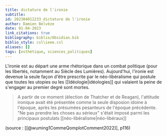 ```yaml
---
title: dictature de l'ironie
subtitle:
id: 202304012233_dictature de l'ironie
author: Damien Belvèze
date: 01-04-2023
link_citations: true
bibliography: biblio/Obsidian.bib
biblio_style: csl\ieee.csl
aliases: []
tags: [esthétique, sciences_politiques]
---
```


L'ironie est au départ une arme rhétorique dans un combat politique (pour les libertés, notamment au Siècle des Lumières). Aujourd'hui, l'ironie est devenue la seule façon d'être prescrite par le néo-libéralisme qui postule que toutes les utopies ou les [[Idéologie|idéologies]] qui valaient la peine de s'engager au premier degré sont mortes. 

> A partir de ce moment (élection de Thatcher et de Reagan), l'attitude ironique avait été présentée comme la seule disposion idoine à l'époque, après les présumées pesanteurs de l'époque précédente. "Ne pas prendre les choses au sérieux" s'était imposé parmi les principaux postulats [[néo-libéralisme|néo-libéraux]]

(source : [[@wuming1CommeQomplotComment2022]], p116)






